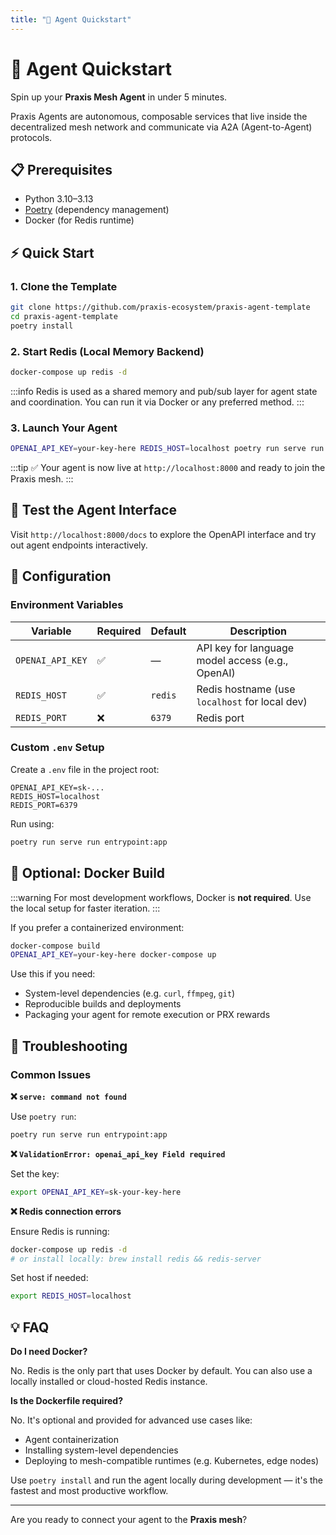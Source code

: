```yaml
---
title: "🚀 Agent Quickstart"
---
```


# 🚀 Agent Quickstart

Spin up your **Praxis Mesh Agent** in under 5 minutes.

Praxis Agents are autonomous, composable services that live inside the decentralized mesh network and communicate via A2A (Agent-to-Agent) protocols.

## 📋 Prerequisites

- Python 3.10–3.13
- [Poetry](https://python-poetry.org/) (dependency management)
- Docker (for Redis runtime)

## ⚡ Quick Start

### 1. Clone the Template

```bash
git clone https://github.com/praxis-ecosystem/praxis-agent-template
cd praxis-agent-template
poetry install
````

### 2. Start Redis (Local Memory Backend)

```bash
docker-compose up redis -d
```

:::info
Redis is used as a shared memory and pub/sub layer for agent state and coordination. You can run it via Docker or any preferred method.
:::

### 3. Launch Your Agent

```bash
OPENAI_API_KEY=your-key-here REDIS_HOST=localhost poetry run serve run entrypoint:app
```

:::tip
✅ Your agent is now live at `http://localhost:8000` and ready to join the Praxis mesh.
:::

## 🧪 Test the Agent Interface

Visit `http://localhost:8000/docs` to explore the OpenAPI interface and try out agent endpoints interactively.

## 🔧 Configuration

### Environment Variables

| Variable         | Required | Default | Description                                      |
| ---------------- | -------- | ------- | ------------------------------------------------ |
| `OPENAI_API_KEY` | ✅        | —       | API key for language model access (e.g., OpenAI) |
| `REDIS_HOST`     | ✅        | `redis` | Redis hostname (use `localhost` for local dev)   |
| `REDIS_PORT`     | ❌        | `6379`  | Redis port                                       |

### Custom `.env` Setup

Create a `.env` file in the project root:

```env
OPENAI_API_KEY=sk-...
REDIS_HOST=localhost
REDIS_PORT=6379
```

Run using:

```bash
poetry run serve run entrypoint:app
```

## 🐳 Optional: Docker Build

:::warning
For most development workflows, Docker is **not required**. Use the local setup for faster iteration.
:::

If you prefer a containerized environment:

```bash
docker-compose build
OPENAI_API_KEY=your-key-here docker-compose up
```

Use this if you need:

* System-level dependencies (e.g. `curl`, `ffmpeg`, `git`)
* Reproducible builds and deployments
* Packaging your agent for remote execution or PRX rewards

## 🚨 Troubleshooting

### Common Issues

**❌ `serve: command not found`**

Use `poetry run`:

```bash
poetry run serve run entrypoint:app
```

**❌ `ValidationError: openai_api_key Field required`**

Set the key:

```bash
export OPENAI_API_KEY=sk-your-key-here
```

**❌ Redis connection errors**

Ensure Redis is running:

```bash
docker-compose up redis -d
# or install locally: brew install redis && redis-server
```

Set host if needed:

```bash
export REDIS_HOST=localhost
```

## 💡 FAQ

**Do I need Docker?**

No. Redis is the only part that uses Docker by default. You can also use a locally installed or cloud-hosted Redis instance.

**Is the Dockerfile required?**

No. It's optional and provided for advanced use cases like:

* Agent containerization
* Installing system-level dependencies
* Deploying to mesh-compatible runtimes (e.g. Kubernetes, edge nodes)

Use `poetry install` and run the agent locally during development — it's the fastest and most productive workflow.

---

Are you ready to connect your agent to the **Praxis mesh**?
